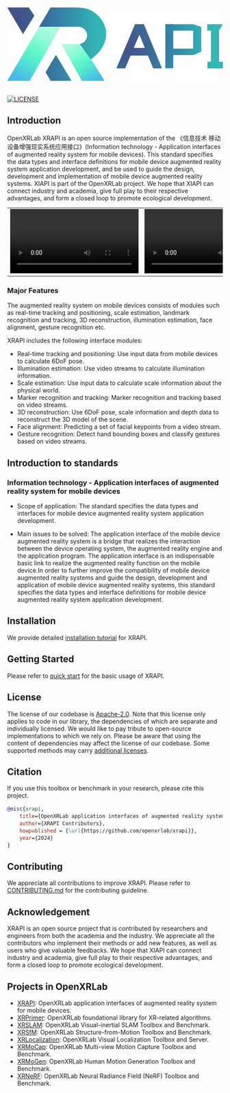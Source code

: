 <br/>

<div align="center">
    <img src="docs/en/assets/XRAPI.png" width="600"/>
</div>
<br/>

<div align="left">
<div align="left">


[![LICENSE](https://img.shields.io/github/license/openxrlab/xrapi)](https://github.com/openxrlab/xrapi/blob/main/LICENSE)

</div>

## Introduction

OpenXRLab XRAPI is an open source implementation of the 《信息技术 移动设备增强现实系统应用接口》(Information technology - Application interfaces of augmented reality system for mobile devices). This standard specifies the data types and interface definitions for mobile device augmented reality system application development, and be used to guide the design, development and implementation of mobile device augmented reality systems. XIAPI is part of the OpenXRLab project. We hope that XIAPI can connect industry and academia, give full play to their respective advantages, and form a closed loop to promote ecological development.


<table>
    <tr>
        <td><center><video src="https://github.com/openxrlab/xrapi/assets/2736286/297e56ef-a59d-4458-a372-45010f3d17af" >demo01</center></td>
        <td ><center><video src="https://github.com/openxrlab/xrapi/assets/2736286/b6a2ca47-52d4-4393-a430-24c388b16c47"  >demo01</center> </td>
        <td ><center><video src="https://github.com/openxrlab/xrapi/assets/2736286/11bffaa9-bbe9-44be-9648-a2b9af41c98f"  >demo01</center> </td>
    </tr>
</table>


### **Major Features**

The augmented reality system on mobile devices consists of modules such as real-time tracking and positioning, scale estimation, landmark recognition and tracking, 3D reconstruction, illumination estimation, face alignment, gesture recognition etc. 

XRAPI includes the following interface modules: 
* Real-time tracking and positioning: Use input data from mobile devices to calculate 6DoF pose.
* Illumination estimation: Use video streams to calculate illumination information.
* Scale estimation: Use input data to calculate scale information about the physical world.
* Marker recognition and tracking: Marker recognition and tracking based on video streams.
* 3D reconstruction: Use 6DoF pose, scale information and depth data to reconstruct the 3D model of the scene.
* Face alignment: Predicting a set of facial keypoints from a video stream.
* Gesture recognition: Detect hand bounding boxes and classify gestures based on video streams.

## Introduction to standards

### Information technology - Application interfaces of augmented reality system for mobile devices

* Scope of application: The standard specifies the data types and interfaces for mobile device augmented reality system application development.

* Main issues to be solved: The application interface of the mobile device augmented reality system is a bridge that realizes the interaction between the device operating system, the augmented reality engine and the application program. The application interface is an indispensable basic link to realize the augmented reality function on the mobile device.In order to further improve the compatibility of mobile device augmented reality systems and guide the design, development and application of mobile device augmented reality systems, this standard specifies the data types and interface definitions for mobile device augmented reality system application development.

## Installation

We provide detailed [installation tutorial](./docs/en/installation.md) for XRAPI.

## Getting Started

Please refer to [quick start](docs/en/xrapi_c_tutorial.md) for the basic usage of XRAPI.

## License

The license of our codebase is [Apache-2.0](LICENSE). Note that this license only applies to code in our library, the dependencies of which are separate and individually licensed. We would like to pay tribute to open-source implementations to which we rely on. Please be aware that using the content of dependencies may affect the license of our codebase. Some supported methods may carry [additional licenses](docs/en/additional_licenses.md).


## Citation

If you use this toolbox or benchmark in your research, please cite this project.

```bibtex
@misc{xrapi,
    title={OpenXRLab application interfaces of augmented reality system for mobile devices},
    author={XRAPI Contributors},
    howpublished = {\url{https://github.com/openxrlab/xrapi}},
    year={2024}
}
```

## Contributing

We appreciate all contributions to improve XRAPI.
Please refer to [CONTRIBUTING.md](.github/CONTRIBUTING.md) for the contributing guideline.

## Acknowledgement

XRAPI is an open source project that is contributed by researchers and
engineers from both the academia and the industry.
We appreciate all the contributors who implement their methods or add new features,
as well as users who give valuable feedbacks.
We hope that XIAPI can connect industry and academia, give full play to their respective advantages, and form a closed loop to promote ecological development.


## Projects in OpenXRLab

- [XRAPI](https://github.com/openxrlab/xrapi): OpenXRLab application interfaces of augmented reality system for mobile devices.
- [XRPrimer](https://github.com/openxrlab/xrprimer): OpenXRLab foundational library for XR-related algorithms.
- [XRSLAM](https://github.com/openxrlab/xrslam): OpenXRLab Visual-inertial SLAM Toolbox and Benchmark.
- [XRSfM](https://github.com/openxrlab/xrsfm): OpenXRLab Structure-from-Motion Toolbox and Benchmark.
- [XRLocalization](https://github.com/openxrlab/xrlocalization): OpenXRLab Visual Localization Toolbox and Server.
- [XRMoCap](https://github.com/openxrlab/xrmocap): OpenXRLab Multi-view Motion Capture Toolbox and Benchmark.
- [XRMoGen](https://github.com/openxrlab/xrmogen): OpenXRLab Human Motion Generation Toolbox and Benchmark.
- [XRNeRF](https://github.com/openxrlab/xrnerf): OpenXRLab Neural Radiance Field (NeRF) Toolbox and Benchmark.
